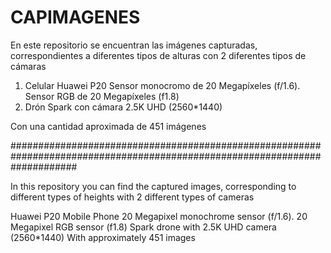 # CAPIMAGENES
En este repositorio se encuentran las imágenes capturadas, correspondientes a diferentes tipos de alturas con 2 diferentes tipos de cámaras
1. Celular Huawei P20 Sensor monocromo de 20 Megapíxeles (f/1.6). Sensor RGB de 20 Megapíxeles (f1.8)
2. Drón Spark con cámara 2.5K UHD (2560*1440)

Con una cantidad aproximada de 451 imágenes

############################################################################################################################

In this repository you can find the captured images, corresponding to different types of heights with 2 different types of cameras

Huawei P20 Mobile Phone 20 Megapixel monochrome sensor (f/1.6). 20 Megapixel RGB sensor (f1.8)
Spark drone with 2.5K UHD camera (2560*1440)
With approximately 451 images
